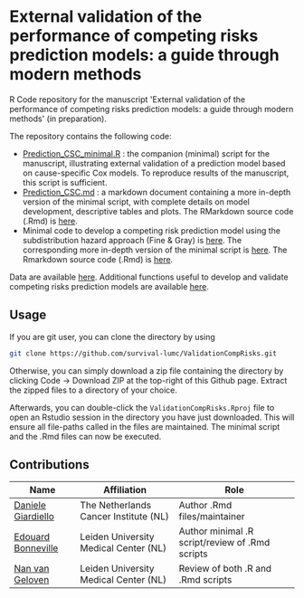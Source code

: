# External validation of the performance of competing risks prediction models: a guide through modern methods

R Code repository for the manuscript 'External validation of the performance of competing risks prediction models: a guide through modern methods' (in preparation).

The repository contains the following code:

+ [Prediction_CSC_minimal.R](Prediction_CSC_minimal.R) : the companion (minimal) script for the manuscript, illustrating external validation of a prediction model based on cause-specific Cox models. To reproduce results of the manuscript, this script is sufficient.
+ [Prediction_CSC.md](Prediction_CSC.md) : a markdown document containing a more in-depth version of the minimal script,  with complete details on model development, descriptive tables and plots. The RMarkdown source code (.Rmd) is [here](https://github.com/survival-lumc/ValidationCompRisks/blob/main/Prediction_CSC.Rmd).
+ Minimal code to develop a competing risk prediction model using the subdistribution hazard approach (Fine & Gray) is [here](https://github.com/survival-lumc/ValidationCompRisks/blob/main/Development_SDH_minimal.R). The corresponding more in-depth version of the minimal script is [here](https://github.com/survival-lumc/ValidationCompRisks/blob/main/Development_SDH.md). The Rmarkdown source code (.Rmd) is [here](https://github.com/survival-lumc/ValidationCompRisks/blob/main/Development_SDH.Rmd). 


Data are available [here](https://github.com/survival-lumc/ValidationCompRisks/tree/main/Data).  Additional functions useful to develop and validate competing risks prediction models are available [here](https://github.com/survival-lumc/ValidationCompRisks/tree/main/R).

## Usage

If you are git user, you can clone the directory by using

```bash
git clone https://github.com/survival-lumc/ValidationCompRisks.git
```

Otherwise, you can simply download a zip file containing the directory by clicking Code -> Download ZIP at the top-right of this Github page. Extract the zipped files to a directory of your choice.

Afterwards, you can double-click the `ValidationCompRisks.Rproj` file to open an Rstudio session in the directory you have just downloaded. This will ensure all file-paths called in the files are maintained. The minimal script and the .Rmd files can now be executed.

## Contributions

| Name                                                         | Affiliation                           | Role                                            |
| ------------------------------------------------------------ | ------------------------------------- | ----------------------------------------------- |
| [Daniele Giardiello](https://github.com/danielegiardiello/)  | The Netherlands Cancer Institute (NL) | Author .Rmd files/maintainer                    |
| [Edouard Bonneville](https://www.lumc.nl/org/bds/medewerkers/1968807) | Leiden University Medical Center (NL) | Author minimal .R script/review of .Rmd scripts |
| [Nan van Geloven](https://www.lumc.nl/org/bds/medewerkers/1216536?setlanguage=English&setcountry=en) | Leiden University Medical Center (NL) | Review of both .R and .Rmd scripts              |


